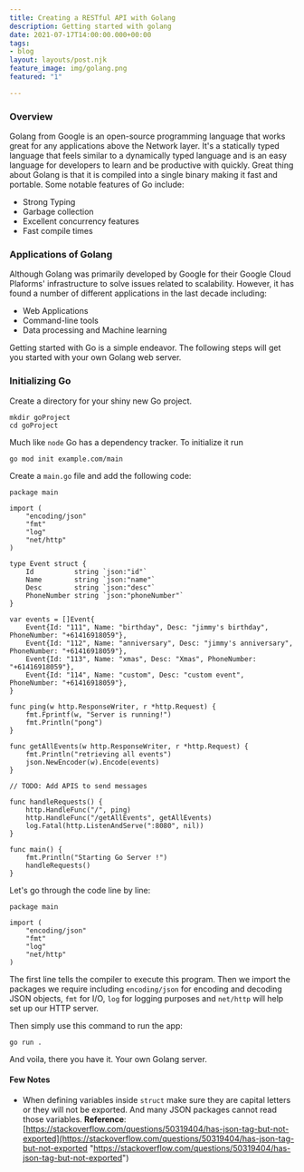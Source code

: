 ```yaml
---
title: Creating a RESTful API with Golang
description: Getting started with golang
date: 2021-07-17T14:00:00.000+00:00
tags:
- blog
layout: layouts/post.njk
feature_image: img/golang.png
featured: "1"

---
```

### Overview

Golang from Google is an open-source programming language that works great for any applications above the Network layer. It's a statically typed language that feels similar to a dynamically typed language and is an easy language for developers to learn and be productive with quickly. Great thing about Golang is that it is compiled into a single binary making it fast and portable. Some notable features of Go include:

* Strong Typing
* Garbage collection
* Excellent concurrency features
* Fast compile times

### Applications of Golang

Although Golang was primarily developed by Google for their Google Cloud Plaforms' infrastructure to solve issues related to scalability. However, it has found a number of different applications in the last decade including:

* Web Applications
* Command-line tools
* Data processing and Machine learning

Getting started with Go is a simple endeavor. The following steps will get you started with your own Golang web server.

### Initializing Go

Create a directory for your shiny new Go project.

    mkdir goProject
    cd goProject

Much like `node` Go has a dependency tracker. To initialize it run

    go mod init example.com/main

Create a `main.go` file and add the following code:

    package main
    
    import (
    	"encoding/json"
    	"fmt"
    	"log"
    	"net/http"
    )
    
    type Event struct {
    	Id          string `json:"id"`
    	Name        string `json:"name"`
    	Desc        string `json:"desc"`
    	PhoneNumber string `json:"phoneNumber"`
    }
    
    var events = []Event{
    	Event{Id: "111", Name: "birthday", Desc: "jimmy's birthday", PhoneNumber: "+61416918059"},
    	Event{Id: "112", Name: "anniversary", Desc: "jimmy's anniversary", PhoneNumber: "+61416918059"},
    	Event{Id: "113", Name: "xmas", Desc: "Xmas", PhoneNumber: "+61416918059"},
    	Event{Id: "114", Name: "custom", Desc: "custom event", PhoneNumber: "+61416918059"},
    }
    
    func ping(w http.ResponseWriter, r *http.Request) {
    	fmt.Fprintf(w, "Server is running!")
    	fmt.Println("pong")
    }
    
    func getAllEvents(w http.ResponseWriter, r *http.Request) {
    	fmt.Println("retrieving all events")
    	json.NewEncoder(w).Encode(events)
    }
    
    // TODO: Add APIS to send messages
    
    func handleRequests() {
    	http.HandleFunc("/", ping)
    	http.HandleFunc("/getAllEvents", getAllEvents)
    	log.Fatal(http.ListenAndServe(":8080", nil))
    }
    
    func main() {
    	fmt.Println("Starting Go Server !")
    	handleRequests()
    }

Let's go through the code line by line:

    package main
    
    import (
    	"encoding/json"
    	"fmt"
    	"log"
    	"net/http"
    )

The first line tells the compiler to execute this program. Then we import the packages we require including `encoding/json` for encoding and decoding JSON objects, `fmt` for I/O, `log` for logging purposes and `net/http` will help set up our HTTP server.

Then simply use this command to run the app:

`go run .`

And voila, there you have it. Your own Golang server.

#### Few Notes

* When defining variables inside `struct` make sure they are capital letters or they will not be exported. And many JSON packages cannot read those variables. **Reference**: [https://stackoverflow.com/questions/50319404/has-json-tag-but-not-exported](https://stackoverflow.com/questions/50319404/has-json-tag-but-not-exported "https://stackoverflow.com/questions/50319404/has-json-tag-but-not-exported")